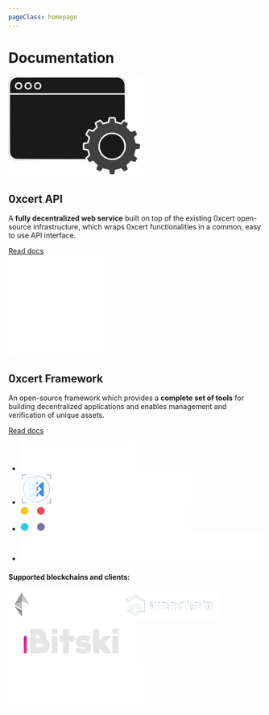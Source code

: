 ```yaml
---
pageClass: homepage
---
```


# Documentation

<div class="navigator">
  <div class="box">
    <img src="/api-icon.svg" class="icon"/>
    <h2>0xcert API</h2>
    <p>
      A <strong>fully decentralized web service</strong> built on top of the existing 0xcert open-source infrastructure, which wraps 0xcert functionalities in a common, easy to use API interface.
    </p>
    <a href="/api/guides/overview" class="button">Read docs</a>
  </div>
  <div class="box">
    <img src="/framework-icon.svg" class="icon"/>
    <h2>0xcert Framework</h2>
    <p>
      An open-source framework which provides a <strong>complete set of tools</strong> for building decentralized applications and enables management and verification of unique assets.
    </p>
    <a href="/framework/v2/" class="button">Read docs</a>
  </div>
</div>

<ul class="products">
  <li>
    <a href="https://0xcert.org" target="_blank">
      <img src="/logo_0xcert.svg"/>
    </a>
  </li>
  <li>
    <a href="https://erc721validator.org" target="_blank">
      <img src="/logo_validator.svg"/>
    </a>
  </li>
  <li>
    <a href="https://swapmarket.com" target="_blank">
      <img src="/logo_swapmarket.svg"/>
    </a>
  </li>
  <li>
    <a href="https://nonfungiblealliance.org" target="_blank">
      <img src="/logo_alliance.svg"/>
    </a>
  </li>
</ul>

<div class="blockchains">
  <h4>Supported blockchains and clients:</h4>
  <div class="logos">
    <img src="/ethereum.png"/>
    <img src="/wanchain.png"/>
    <img src="/logo-bitski.svg"/>
    <img src="/logo-metamask.svg"/>
  </div>
</div>
